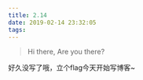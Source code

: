 ```yaml
---
title: 2.14
date: 2019-02-14 23:32:05
tags:
---
```


> Hi there,
Are you there?

好久没写了哦，立个flag今天开始写博客~